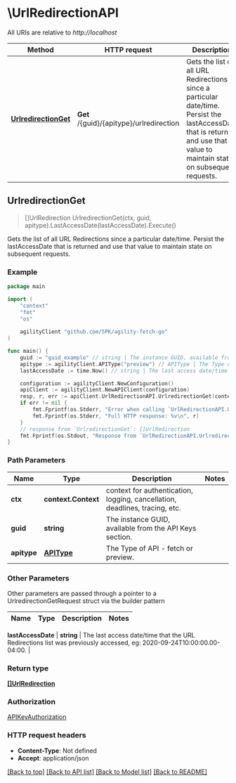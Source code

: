 # \UrlRedirectionAPI

All URIs are relative to *http://localhost*

Method | HTTP request | Description
------------- | ------------- | -------------
[**UrlredirectionGet**](UrlRedirectionAPI.md#UrlredirectionGet) | **Get** /{guid}/{apitype}/urlredirection | Gets the list of all URL Redirections since a particular date/time. Persist the lastAccessDate that is returned and use that value to maintain state on subsequent requests.



## UrlredirectionGet

> []UrlRedirection UrlredirectionGet(ctx, guid, apitype).LastAccessDate(lastAccessDate).Execute()

Gets the list of all URL Redirections since a particular date/time. Persist the lastAccessDate that is returned and use that value to maintain state on subsequent requests.

### Example

```go
package main

import (
	"context"
	"fmt"
	"os"
     
	agilityClient "github.com/5PK/agility-fetch-go"
)

func main() {
	guid := "guid_example" // string | The instance GUID, available from the API Keys section.
	apitype := agilityClient.APIType("preview") // APIType | The Type of API - fetch or preview.
	lastAccessDate := time.Now() // string | The last access date/time that the URL Redirections list was previously accessed, eg: 2020-09-24T10:00:00.00-04:00. (optional)

	configuration := agilityClient.NewConfiguration()
	apiClient := agilityClient.NewAPIClient(configuration)
	resp, r, err := apiClient.UrlRedirectionAPI.UrlredirectionGet(context.Background(), guid, apitype).LastAccessDate(lastAccessDate).Execute()
	if err != nil {
		fmt.Fprintf(os.Stderr, "Error when calling `UrlRedirectionAPI.UrlredirectionGet``: %v\n", err)
		fmt.Fprintf(os.Stderr, "Full HTTP response: %v\n", r)
	}
	// response from `UrlredirectionGet`: []UrlRedirection
	fmt.Fprintf(os.Stdout, "Response from `UrlRedirectionAPI.UrlredirectionGet`: %v\n", resp)
}
```

### Path Parameters


Name | Type | Description  | Notes
------------- | ------------- | ------------- | -------------
**ctx** | **context.Context** | context for authentication, logging, cancellation, deadlines, tracing, etc.
**guid** | **string** | The instance GUID, available from the API Keys section. | 
**apitype** | [**APIType**](.md) | The Type of API - fetch or preview. | 

### Other Parameters

Other parameters are passed through a pointer to a UrlredirectionGetRequest struct via the builder pattern


Name | Type | Description  | Notes
------------- | ------------- | ------------- | -------------


 **lastAccessDate** | **string** | The last access date/time that the URL Redirections list was previously accessed, eg: 2020-09-24T10:00:00.00-04:00. | 

### Return type

[**[]UrlRedirection**](UrlRedirection.md)

### Authorization

[APIKeyAuthorization](../README.md#APIKeyAuthorization)

### HTTP request headers

- **Content-Type**: Not defined
- **Accept**: application/json

[[Back to top]](#) [[Back to API list]](../README.md#documentation-for-api-endpoints)
[[Back to Model list]](../README.md#documentation-for-models)
[[Back to README]](../README.md)


